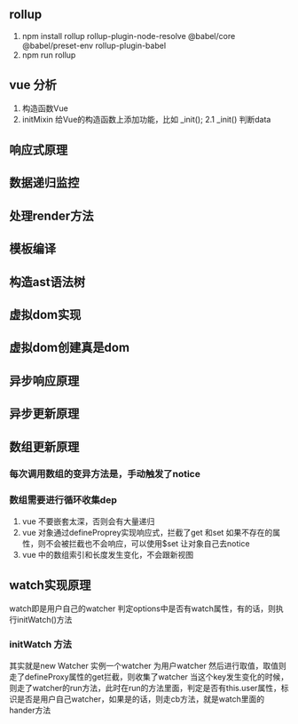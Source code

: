 ## rollup
1. npm install rollup rollup-plugin-node-resolve @babel/core @babel/preset-env rollup-plugin-babel
2.  npm run rollup

## vue 分析
1. 构造函数Vue
2. initMixin 给Vue的构造函数上添加功能，比如 _init();
  2.1 _init()  判断data

## 响应式原理
## 数据递归监控
## 处理render方法
## 模板编译
## 构造ast语法树
## 虚拟dom实现
## 虚拟dom创建真是dom  
## 异步响应原理
## 异步更新原理
## 数组更新原理  

### 每次调用数组的变异方法是，手动触发了notice
### 数组需要进行循环收集dep
1. vue 不要嵌套太深，否则会有大量递归
2. vue 对象通过defineProprey实现响应式，拦截了get 和set 如果不存在的属性，则不会被拦截也不会响应，可以使用$set 让对象自己去notice
3. vue 中的数组索引和长度发生变化，不会跟新视图

## watch实现原理
watch即是用户自己的watcher
判定options中是否有watch属性，有的话，则执行initWatch()方法
### initWatch 方法
其实就是new Watcher 实例一个watcher 为用户watcher
然后进行取值，取值则走了defineProxy属性的get拦截，则收集了watcher
当这个key发生变化的时候，则走了watcher的run方法，此时在run的方法里面，判定是否有this.user属性，标识是否是用户自己watcher，如果是的话，则走cb方法，就是watch里面的hander方法

